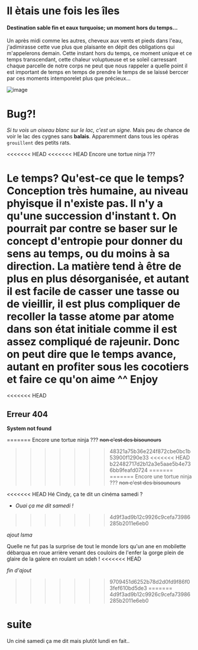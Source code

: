 <h1 id="markdowntales">Il ètais une fois les îles</h1>

<h4 id="Destinationsablefineteauturquoise">Destination sable fin et eaux turquoise; un moment hors du temps...</h4>

Un après midi comme les autres, cheveux aux vents et pieds dans l'eau, j'adimirasse cette vue plus que plaisante en dépit des obligations qui m'appelerons demain.
Cette instant hors du temps, ce moment unique et ce temps transcendant, cette chaleur voluptueuse et se soleil carressant chaque parcelle de notre corps ne peut que nous rappeler a quelle point il est important de temps en temps de prendre le temps de se laissé berccer par ces moments intemporelet plus que précieux...
<p><img src="https://images.pexels.com/photos/248797/pexels-photo-248797.jpeg?auto=compress&amp;cs=tinysrgb&amp;h=750&amp;w=1260" alt="image" /></p></li>

# Bug?!
*Si tu vois un oiseau blanc sur le lac, c'est un signe.* Mais peu de chance de voir le lac des cygnes sans **balais**. Apparemment dans tous les opéras `grouillent` des petits rats.

<<<<<<< HEAD
<<<<<<< HEAD
Encore une tortue ninja ???

Le temps? Qu'est-ce que le temps? Conception très humaine, au niveau phyisque il n'existe pas. Il n'y a qu'une succession d'instant t. On pourrait par contre se baser sur le concept d'entropie pour donner du sens au temps, ou du moins à sa direction. La matière tend à être de plus en plus désorganisée, et autant il est facile de casser une tasse ou de vieillir, il est plus compliquer de recoller la tasse atome par atome dans son état initiale comme il est assez compliqué de rajeunir. Donc on peut dire que le temps avance, autant en profiter sous les cocotiers et faire ce qu'on aime  ^^ Enjoy
=======
<<<<<<< HEAD
## Erreur 404  
**System not found**  

=======
Encore une tortue ninja ???
~~non c'est des bisounours~~
>>>>>>> 48321a75b36e224f872cbe0bc1b53900f1290e33
<<<<<<< HEAD
>>>>>>> b22482717d2b12a3e5aae5b4e736bb9feafd0724
=======
=======
Encore une tortue ninja ???
~~non c'est des bisounours~~


<<<<<<< HEAD
Hé Cindy, ça te dit un cinéma samedi ? 
- *Ouai ça me dit samedi !*
>>>>>>> 4d9f3ad9b12c9926c9cefa73986285b2011e6eb0


*ajout Isma*

Quelle ne fut pas la surprise de tout le monde lors qu'un ane en mobilette débarqua en roue arrière venant des couloirs de l'enfer la gorge plein de glaire de la galere en roulant un sdeh ! 
<<<<<<< HEAD

*fin d'ajout*
>>>>>>> 9709451d6252b78d2d0fd9f86f03fef610bd5de3
=======
>>>>>>> 4d9f3ad9b12c9926c9cefa73986285b2011e6eb0
# suite

Un ciné samedi ça me dit mais plutôt lundi en fait..
